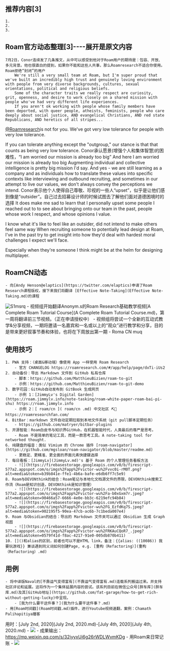 
## 推荐内容[3]
    1.
    2.
    3.

## Roam官方动态整理[3]----展开是原文内容
    7月2日，Conor连续发了几条推文，从中可以感受到他对于Roam用户的期待是：包容、开放、多元背景。他也很直白的提到，如果你不能和这些人共事，那么Roamresearch不适合你使用。Roam拒绝“封闭”的用户
        We're still a very small team at Roam, but I'm super proud that we've built an incredibly high trust and genuinely loving environment with people from very diverse backgrounds, cultures, sexual orientations, political and religious beliefs.
        Some of the character traits we really respect are curiosity, grit, openness, and desire to work closely on a shared mission with people who've had very different life experiences.
        If you aren't ok working with people whose family members have been deported, with queer people, atheists, feminists, people who care deeply about social justice, AND evangelical Christians, AND red state Republicans, AND heretics of all stripes...

[@Roamresearch](https://twitter.com/RoamResearch)is not for you.
        We've got very low tolerance for people with very low tolerance. 

If you can tolerate anything except the "outgroup," our stance is that that counts as being very low tolerance.
    Conor承认愿景(增强个人和集体智慧)的困难性，“I am worried our mission is already too big”
        And here I am worried our mission is already too big
        Augmenting individual and collective intelligence is pretty big mission I'd say.
        And yes - we are still learning as a company and as individuals how to translate these values into specific contexts like interviewing and outbound recruiting, and sometimes in our attempt to live our values, we don't always convey the perceptions we intend.
    Conor表示他个人使得自己尊敬、珍视的一些人“upset”，似乎是让他们感到像是“outsider”。自己过去招募设计师的时候试图去了解他们面对道德困境时的选择
        It does make me sad to learn that I personally upset some people I reached out to to see about bringing onto our team in the past, people whose work I respect, and whose opinions I value.

I know what it's like to feel like an outsider, did not intend to make others feel same way
        When recruiting someone to potentially lead design at Roam, I've in the past try to get insight into how they'd deal with hardest moral challenges I expect we'll face.

Especially when they're someone I think might be at the helm for designing multiplayer.

## RoamCN动态
    - 向[Andy Henson@elaptics](https://twitter.com/elaptics)申请了Roam Research课程版权，接下来我们将翻译 [Effective Note-Taking](Effective Note-Taking.md)的课程
![S1msrq](http://victor-oss.oss-cn-shanghai.aliyuncs.com/uPic/S1msrq.png)
    - 视频组开始翻译Anonym.s的Roam Research基础教学视频[A Complete Roam Tutorial Course](A Complete Roam Tutorial Course.md)，第一周将翻译前三节视频。（正在申请授权中）
    - 视频组将尝试一个全新的互动式教学&分享视频，一期将邀请一名嘉宾和一名或以上的“观众”进行教学和分享，目的是带来更好叙事节奏和体验，也将在下周放出第一期
    - Roma CN muq

## 使用技巧
    1. PWA 支持：（桌面&移动端）像使用 App 一样使用 Roam Research
        - 官方 CHANGELOG https://roamresearch.com/#/app/help/page/dxTi-iUs2
    2. 自动备份：导出 Markdown 文件到 GitHub 私有仓库 
        - 脚本：https://github.com/MatthieuBizien/roam-to-git
        - 示例：https://github.com/MatthieuBizien/roam-to-git-demo
    3. 数字花园：GitHub自动发布到 GitBook 生成网页
        - 示例 1：[JimmyLv's Digital Garden](https://roam.jimmylv.info/note-tasking/roam-white-paper-roam-bai-pi-shu) https://roam.jimmylv.info
        - 示例 2：[ roam/cn ]( roam/cn .md) 中文社区 ⛏🚀 https://roamresearchfan.com/
    4. BitBar：markdown 文件自动定期拉取到本地文件系统（git pull脚本定期任务）
        - https://github.com/matryer/bitbar-plugins
    5. 开源智能：Roam白皮书与知识界GitHub，在机器智能时代，人类最后的尊严是思考。
        - Roam 不是简单的笔记工具，而是一款思考工具。A note-taking tool for networked thought.
    6. 纯键盘的福音：类似 Vimium 的 Chrome 插件 [roam-navigator](https://github.com/mgsloan/roam-navigator/blob/master/readme.md)
        - 更稳定、更精准、更全面的界面元素快捷键选择
    7. 每日看板：[JimmyLv](JimmyLv.md)'s 基于 Roam 的个人管理任务看板方法
        - ![](https://firebasestorage.googleapis.com/v0/b/firescript-577a2.appspot.com/o/imgs%2Fapp%2Fvictor-wu%2Fvvc0i-rM0T.png?alt=media&token=b39b841e-ffe1-4b6a-bafe-e6db6ff7c5e9)
    8. Roam与DEVONthink的结合：Roam笔记与本地化文档源文件的界限，DEVONthink搜索工作流（Roam是知识创造，DEVONthink是知识管理）
        - ![](https://firebasestorage.googleapis.com/v0/b/firescript-577a2.appspot.com/o/imgs%2Fapp%2Fvictor-wu%2Fa-b0xGxm7r.jpeg?alt=media&token=90466a57-6666-4e0e-bb3c-6219efc94b84)
        - ![](https://firebasestorage.googleapis.com/v0/b/firescript-577a2.appspot.com/o/imgs%2Fapp%2Fvictor-wu%2FG_EzfdKq7S.jpeg?alt=media&token=902195f5-90ea-47cb-ac6b-7c1beda007e4)
    9. Roam 与Obsidian的结合：导出的 Markdown 文件夹可以通过 Obsidian 生成 Graph 视图
        - ![](https://firebasestorage.googleapis.com/v0/b/firescript-577a2.appspot.com/o/imgs%2Fapp%2Fvictor-wu%2FRKAuCQoR7_.jpeg?alt=media&token=0579f41d-f8ac-4217-91e0-005db870b411)
    10. []()和alias的区别，前者也可以不是HTML link，备注：{{alias: ((10086)) 我要玩游戏}} 兼谈遇到同义词如何创建Page, e.g. [重构（Refactoring）](重构（Refactoring）.md)

## 用例
    - 将中译版Naval的[不靠运气变得富有](不靠运气变得富有.md)连载系列搬运过来。并支持社区评论和延展。这将作为一个集体延展内容的尝试。该系列目前在微信公众号[胖车库](胖车库.md)及其[GitHub地址](https://github.com/fat-garage/how-to-get-rich-without-getting-lucky)中呈现。
        - [我为什么要干这件事？](我为什么要干这件事？.md)
    - 用[Roam时间戳](Roam时间戳.md)插件，进行Youtube视频速翻，案例：Chamath Palihapitiya播客
用时：[July 2nd, 2020](July 2nd, 2020.md)-[July 4th, 2020](July 4th, 2020.md)
        - ![](https://firebasestorage.googleapis.com/v0/b/firescript-577a2.appspot.com/o/imgs%2Fapp%2Fvictor-wu%2FKdPWYAomZG.png?alt=media&token=09345d09-2230-4e8c-b4d0-a1743fa92fe9)
        - 成果输出：https://mp.weixin.qq.com/s/32jyyxUi6g26rWDLWvmKDg
    - 用Roam来日常记账
        - ![](https://firebasestorage.googleapis.com/v0/b/firescript-577a2.appspot.com/o/imgs%2Fapp%2Fvictor-wu%2FXFETjv4p61.png?alt=media&token=3d0bcb3f-a068-4ff9-8ede-2d3d0165a0a7)
